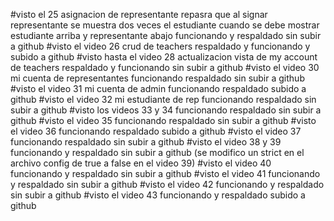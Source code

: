
#visto el 25 asignacion de representante repasra que al signar representante se muestra dos veces el estudiante cuando se debe mostrar estudiante arriba y representante abajo funcionando y respaldado sin subir a github
#visto el video 26 crud de teachers respaldado y funcionando y subido a github
#visto hasta el video 28 actualizacion vista de my account de teachers respaldado y funcionando sin subir a github
#visto el video 30 mi cuenta de representantes funcionando respaldado sin subir a github
#visto el video 31 mi cuenta de admin funcionando respaldado subido  a github
#visto el video 32 mi estudiante de rep funcionando respaldado sin subir a github
#visto los videos 33 y 34 funcionando respaldado sin subir a github
#visto el video 35 funcionando respaldado sin subir a github
#visto el video 36 funcionando respaldado subido a github
#visto el video 37 funcionando respaldado sin subir a github
#visto el video 38 y 39 funcionando y respaldado sin subir a github (se modifico un strict en el archivo config de true a false en el video 39)
#visto el video 40 funcionando y respaldado sin subir a github
#visto el video 41 funcionando y respaldado sin subir a github
#visto el video 42 funcionando y respaldado sin subir a github
#visto el video 43 funcionando y respaldado subido a github